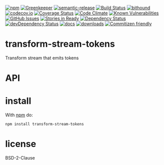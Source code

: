 [![npm](https://img.shields.io/npm/v/transform-stream-tokens.svg)](https://www.npmjs.com/package/transform-stream-tokens)
[![Greenkeeper](https://badges.greenkeeper.io/arlac77/transform-stream-tokens.svg)](https://greenkeeper.io/)
[![semantic-release](https://img.shields.io/badge/%20%20%F0%9F%93%A6%F0%9F%9A%80-semantic--release-e10079.svg)](https://github.com/arlac77/transform-stream-tokens)
[![Build Status](https://secure.travis-ci.org/arlac77/transform-stream-tokens.png)](http://travis-ci.org/arlac77/transform-stream-tokens)
[![bithound](https://www.bithound.io/github/arlac77/transform-stream-tokens/badges/score.svg)](https://www.bithound.io/github/arlac77/transform-stream-tokens)
[![codecov.io](http://codecov.io/github/arlac77/transform-stream-tokens/coverage.svg?branch=master)](http://codecov.io/github/arlac77/transform-stream-tokens?branch=master)
[![Coverage Status](https://coveralls.io/repos/arlac77/transform-stream-tokens/badge.svg)](https://coveralls.io/r/arlac77/transform-stream-tokens)
[![Code Climate](https://codeclimate.com/github/arlac77/transform-stream-tokens/badges/gpa.svg)](https://codeclimate.com/github/arlac77/transform-stream-tokens)
[![Known Vulnerabilities](https://snyk.io/test/github/arlac77/transform-stream-tokens/badge.svg)](https://snyk.io/test/github/arlac77/transform-stream-tokens)
[![GitHub Issues](https://img.shields.io/github/issues/arlac77/transform-stream-tokens.svg?style=flat-square)](https://github.com/arlac77/transform-stream-tokens/issues)
[![Stories in Ready](https://badge.waffle.io/arlac77/transform-stream-tokens.svg?label=ready&title=Ready)](http://waffle.io/arlac77/transform-stream-tokens)
[![Dependency Status](https://david-dm.org/arlac77/transform-stream-tokens.svg)](https://david-dm.org/arlac77/transform-stream-tokens)
[![devDependency Status](https://david-dm.org/arlac77/transform-stream-tokens/dev-status.svg)](https://david-dm.org/arlac77/transform-stream-tokens#info=devDependencies)
[![docs](http://inch-ci.org/github/arlac77/transform-stream-tokens.svg?branch=master)](http://inch-ci.org/github/arlac77/transform-stream-tokens)
[![downloads](http://img.shields.io/npm/dm/transform-stream-tokens.svg?style=flat-square)](https://npmjs.org/package/transform-stream-tokens)
[![Commitizen friendly](https://img.shields.io/badge/commitizen-friendly-brightgreen.svg)](http://commitizen.github.io/cz-cli/)

transform-stream-tokens
==============
Transform stream that emits tokens

# API

# install

With [npm](http://npmjs.org) do:

```shell
npm install transform-stream-tokens
```

# license

BSD-2-Clause
